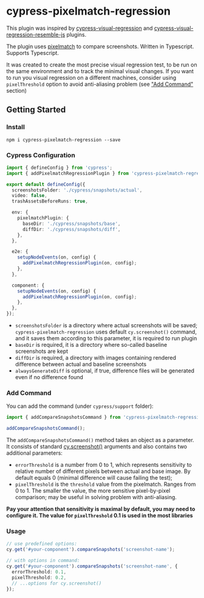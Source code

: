 # cypress-pixelmatch-regression

This plugin was inspired by [cypress-visual-regression](https://github.com/cypress-visual-regression/cypress-visual-regression) and [cypress-visual-regression-resemble-js](https://github.com/Andremoniy/cypress-visual-regression-resemble-js) plugins.

The plugin uses [pixelmatch](https://github.com/mapbox/pixelmatch) to compare screenshots. Written in Typescript. Supports Typescript.

It was created to create the most precise visual regression test, to be run on the same environment and to track the minimal visual changes. If you want to run you visual regression on a different machines, consider using `pixelThreshold` option to avoid anti-aliasing problem (see ["Add Command"](#add-command) section)

## Getting Started

### Install

```shell
npm i cypress-pixelmatch-regression --save
```

### Cypress Configuration

```ts
import { defineConfig } from 'cypress';
import { addPixelmatchRegressionPlugin } from 'cypress-pixelmatch-regression/plugin';

export default defineConfig({
  screenshotsFolder: './cypress/snapshots/actual',
  video: false,
  trashAssetsBeforeRuns: true,

  env: {
    pixelmatchPlugin: {
      baseDir: './cypress/snapshots/base',
      diffDir: './cypress/snapshots/diff',
    },
  },

  e2e: {
    setupNodeEvents(on, config) {
      addPixelmatchRegressionPlugin(on, config);
    },
  },

  component: {
    setupNodeEvents(on, config) {
      addPixelmatchRegressionPlugin(on, config);
    },
  },
});
```

- `screenshotsFolder` is a directory where actual screenshots will be saved; `cypress-pixelmatch-regression` uses default `cy.screenshot()` command, and it saves them according to this parameter, it is required to run plugin
- `baseDir` is required, it is a directory where so-called baseline screenshots are kept
- `diffDir` is required, a directory with images containing rendered difference between actual and baseline screenshots
- `alwaysGenerateDiff` is optional, if true, difference files will be generated even if no difference found

### Add Command

You can add the command (under `cypress/support` folder):

```ts
import { addCompareSnapshotsCommand } from 'cypress-pixelmatch-regression/command';

addCompareSnapshotsCommand();
```

The `addCompareSnapshotsCommand()` method takes an object as a parameter. It consists of standard [cy.screenshot()](https://docs.cypress.io/api/commands/screenshot#Arguments) arguments and also contains two additional parameters:

- `errorThreshold` is a number from 0 to 1, which represents sensitivity to relative number of different pixels between actual and base image. By default equals 0 (minimal difference will cause failing the test);
- `pixelThreshold` is the `threshold` value from the pixelmatch. Ranges from 0 to 1. The smaller the value, the more sensitive pixel-by-pixel comparison; may be useful in solving problem with anti-aliasing.

**Pay your attention that sensitivity is maximal by default, you may need to configure it. The value for `pixelThreshold` 0.1 is used in the most libraries**


### Usage

```ts
// use predefined options:
cy.get('#your-component').compareSnapshots('screenshot-name');

// with options in command:
cy.get('#your-component').compareSnapshots('screenshot-name', {
  errorThreshold: 0.1,
  pixelThreshold: 0.2,
  // ...options for cy.screenshot()
});
```
